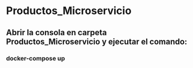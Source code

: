 # Productos_Microservicio
## Abrir la consola en carpeta Productos_Microservicio y ejecutar el comando:
### docker-compose up
